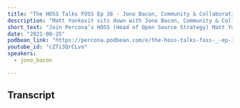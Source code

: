 ```yaml
---
title: "The HOSS Talks FOSS Ep 38 - Jono Bacon, Community & Collaboration Consultant and Author"
description: "Matt Yonkovit sits down with Jono Bacon, Community & Collaboration Consultant and Author to talk about building and growing Communities"
short_text: "Join Percona’s HOSS (Head of Open Source Strategy) Matt Yonkovit as he sits down with Jono Bacon, Community & Collaboration Consultant and Author to talk about building and growing Communities!  Listen in on the discussion on the impact of the pandemic, the growth of diverse and larger communities, the free open source  software community in action, ideas on measuring the effect and impact of community efforts , and more."
date: "2021-08-25"
podbean_link: "https://percona.podbean.com/e/the-hoss-talks-foss-_-ep-38-jono-bacon-community-collaboration-consultant-and-author/"
youtube_id: "cZTi3QrCLvo"
speakers:
  - jono_bacon

---
```



## Transcript



